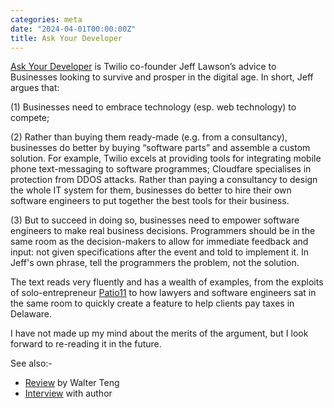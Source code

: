 ```yaml
---
categories: meta
date: "2024-04-01T00:00:00Z"
title: Ask Your Developer
---
```


[Ask Your Developer](https://www.askyourdeveloper.com/) is Twilio co-founder Jeff Lawson’s advice to Businesses looking to survive and prosper in the digital age.  In short, Jeff argues that:

(1) Businesses need to embrace technology (esp. web technology) to compete;

(2) Rather than buying them ready-made (e.g. from a consultancy), businesses do better by buying “software parts” and assemble a custom solution.  For example, Twilio excels at providing tools for integrating mobile phone text-messaging to software programmes; Cloudfare specialises in protection from DDOS attacks.  Rather than paying a consultancy to design the whole IT system for them, businesses do better to hire their own software engineers to put together the best tools for their business. 

(3) But to succeed in doing so, businesses need to empower software engineers to make real business decisions.  Programmers should be in the same room as the decision-makers to allow for immediate feedback and input: not given specifications after the event and told to implement it.  In Jeff's own phrase, tell the programmers the problem, not the solution.

The text reads very fluently and has a wealth of examples, from the exploits of solo-entrepreneur [Patio11](https://www.kalzumeus.com/2011/10/28/dont-call-yourself-a-programmer/) to how lawyers and software engineers sat in the same room to quickly create a feature to help clients pay taxes in Delaware.  

I have not made up my mind about the merits of the argument, but I look forward to re-reading it in the future. 

See also:- 
- [Review](https://walterteng.com/ask-your-developer) by Walter Teng 
- [Interview](https://www.youtube.com/watch?v=PGDBt5RTuUg) with author